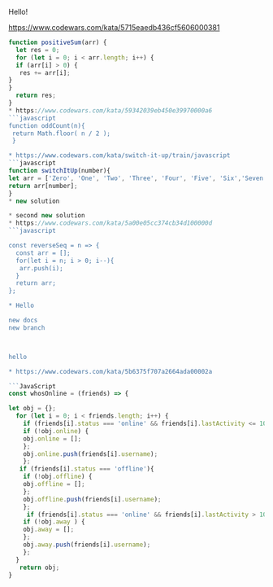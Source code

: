 Hello!


https://www.codewars.com/kata/5715eaedb436cf5606000381
```javascript
function positiveSum(arr) {
  let res = 0;
  for (let i = 0; i < arr.length; i++) {
  if (arr[i] > 0) {
   res += arr[i];
}
}
  return res;
}
* https://www.codewars.com/kata/59342039eb450e39970000a6
```javascript
function oddCount(n){
 return Math.floor( n / 2 );
 }

* https://www.codewars.com/kata/switch-it-up/train/javascript
```javascript
function switchItUp(number){
let arr = ['Zero', 'One', 'Two', 'Three', 'Four', 'Five', 'Six','Seven', 'Eight', 'Nine'];
return arr[number];
}
* new solution

* second new solution
* https://www.codewars.com/kata/5a00e05cc374cb34d100000d
```javascript

const reverseSeq = n => {
  const arr = [];
  for(let i = n; i > 0; i--){
   arr.push(i); 
  }
  return arr;
};

* Hello 

new docs
new branch



hello

* https://www.codewars.com/kata/5b6375f707a2664ada00002a

```JavaScript
const whosOnline = (friends) => {

let obj = {};
  for (let i = 0; i < friends.length; i++) {
    if (friends[i].status === 'online' && friends[i].lastActivity <= 10){
    if (!obj.online) {
    obj.online = [];
    };
    obj.online.push(friends[i].username);
    };
   if (friends[i].status === 'offline'){
    if (!obj.offline) {
    obj.offline = [];
    };
    obj.offline.push(friends[i].username);
    };
     if (friends[i].status === 'online' && friends[i].lastActivity > 10){
    if (!obj.away ) {
    obj.away = [];
    };
    obj.away.push(friends[i].username);
    };
  }
   return obj;
}
